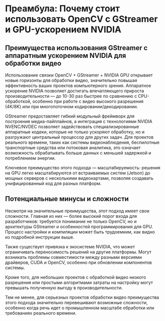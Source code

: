 # Преамбула: Почему стоит использовать OpenCV с GStreamer и GPU-ускорением NVIDIA

## Преимущества использования GStreamer с аппаратным ускорением NVIDIA для обработки видео

Использование связки OpenCV + GStreamer + NVIDIA GPU открывает новые горизонты для обработки видео, значительно повышая эффективность ваших проектов компьютерного зрения. Аппаратное ускорение NVIDIA позволяет достигать впечатляющего прироста производительности — до 10-30 раз быстрее по сравнению с CPU-обработкой, особенно при работе с видео высокого разрешения (4K/8K) или при многопоточном кодировании/декодировании.

GStreamer предоставляет гибкий модульный фреймворк для построения медиа-пайплайнов, а интеграция с технологиями NVIDIA NVENC/NVDEC позволяет задействовать специализированные аппаратные кодеки, которые не только ускоряют обработку, но и разгружают центральный процессор для других задач. Для проектов реального времени, таких как системы видеонаблюдения, беспилотные транспортные средства или потоковая аналитика, это означает возможность обрабатывать больше данных с меньшей задержкой и потреблением энергии.

Ключевое преимущество этого подхода — масштабируемость: решения на GPU легко масштабируются от встраиваемых систем (Jetson) до мощных серверов с несколькими видеокартами, позволяя создавать унифицированный код для разных платформ.

## Потенциальные минусы и сложности

Несмотря на значительные преимущества, этот подход имеет свои сложности. Главная из них — более высокий порог входа для разработчиков: требуется понимание не только OpenCV, но и архитектуры GStreamer и особенностей программирования для GPU. Процесс настройки и компиляции может быть трудоемким, как видно из подробной инструкции выше.

Также существует привязка к экосистеме NVIDIA, что может ограничивать переносимость решений на другие платформы. Могут возникать проблемы совместимости между разными версиями драйверов, CUDA и OpenCV, особенно при обновлении компонентов системы.

Кроме того, для небольших проектов с обработкой видео низкого разрешения или простыми алгоритмами затраты на настройку могут превышать полученную выгоду в производительности.

Тем не менее, для серьезных проектов обработки видео преимущества этого подхода значительно перевешивают возможные сложности, особенно когда речь идет о промышленном масштабе обработки или требованиях реального времени.